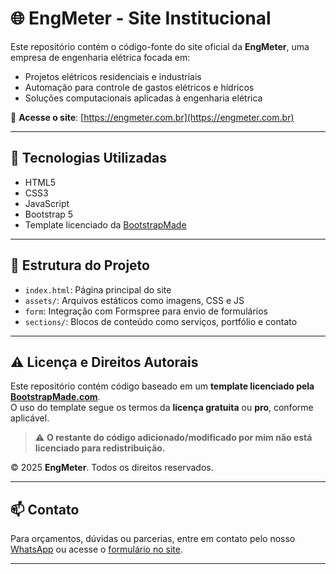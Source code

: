 # 🌐 EngMeter - Site Institucional

Este repositório contém o código-fonte do site oficial da **EngMeter**, uma empresa de engenharia elétrica focada em:

- Projetos elétricos residenciais e industriais  
- Automação para controle de gastos elétricos e hídricos  
- Soluções computacionais aplicadas à engenharia elétrica  

🔗 **Acesse o site**: [https://engmeter.com.br](https://engmeter.com.br)

---

## 🚀 Tecnologias Utilizadas

- HTML5  
- CSS3  
- JavaScript  
- Bootstrap 5  
- Template licenciado da [BootstrapMade](https://bootstrapmade.com)

---

## 📂 Estrutura do Projeto

- `index.html`: Página principal do site  
- `assets/`: Arquivos estáticos como imagens, CSS e JS  
- `form`: Integração com Formspree para envio de formulários  
- `sections/`: Blocos de conteúdo como serviços, portfólio e contato  

---

## ⚠️ Licença e Direitos Autorais

Este repositório contém código baseado em um **template licenciado pela [BootstrapMade.com](https://bootstrapmade.com)**.  
O uso do template segue os termos da **licença gratuita** ou **pro**, conforme aplicável.

> ⚠️ **O restante do código adicionado/modificado por mim não está licenciado para redistribuição.**

© 2025 **EngMeter**. Todos os direitos reservados.

---

## 📫 Contato

Para orçamentos, dúvidas ou parcerias, entre em contato pelo nosso [WhatsApp](https://wa.me/5511913283957?text=Olá%2C%20gostaria%20de%20um%20orçamento) ou acesse o [formulário no site](https://engmeter.com.br#contato).

---


